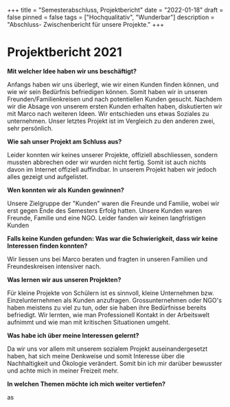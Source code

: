 +++
title = "Semesterabschluss, Projektbericht"
date = "2022-01-18"
draft = false
pinned = false
tags = ["Hochqualitativ", "Wunderbar"]
description = "Abschluss- Zwischenbericht für unsere Projekte."
+++
# **Projektbericht 2021**

**Mit welcher Idee haben wir uns beschäftigt?**

Anfangs haben wir uns überlegt, wie wir einen Kunden finden können, und wie wir sein Bedürfnis befriedigen können. Somit haben wir in unseren Freunden/Familienkreisen und nach potentiellen Kunden gesucht. Nachdem wir die Absage von unserem ersten Kunden erhalten haben, diskutierten wir mit Marco nach weiteren Ideen. Wir entschieden uns etwas Soziales zu unternehmen. Unser letztes Projekt ist im Vergleich zu den anderen zwei, sehr persönlich.

**Wie sah unser Projekt am Schluss aus?**

Leider konnten wir keines unserer Projekte, offiziell abschliessen, sondern mussten abbrechen oder wir wurden nicht fertig. Somit ist auch nichts davon im Internet offiziell auffindbar. In unserem Projekt haben wir jedoch alles gezeigt und aufgelistet.

**Wen konnten wir als Kunden gewinnen?**

Unsere Zielgruppe der "Kunden" waren die Freunde und Familie, wobei wir erst gegen Ende des Semesters Erfolg hatten. Unsere Kunden waren Freunde, Familie und eine NGO. Leider fanden wir keinen langfristigen Kunden

**Falls keine Kunden gefunden: Was war die Schwierigkeit, dass wir keine Interessen finden konnten?**

Wir liessen uns bei Marco beraten und fragten in unseren Familien und Freundeskreisen intensiver nach.

**Was lernen wir aus unseren Projekten?**

Für kleine Projekte von Schülern ist es sinnvoll, kleine Unternehmen bzw. Einzelunternehmen als Kunden anzufragen. Grossunternehmen oder NGO's haben meistens zu viel zu tun, oder sie haben ihre Bedürfnisse bereits befriedigt. Wir lernten, wie man Professionell Kontakt in der Arbeitswelt aufnimmt und wie man mit kritischen Situationen umgeht.

**Was habe ich über meine Interessen gelernt?**

Da wir uns vor allem mit unserem sozialem Projekt auseinandergesetzt haben, hat sich meine Denkweise und somit Interesse über die Nachhaltigkeit und Ökologie verändert. Somit bin ich mir darüber bewusster und achte mich in meiner Freizeit mehr.

**In welchen Themen möchte ich mich weiter vertiefen?**

as